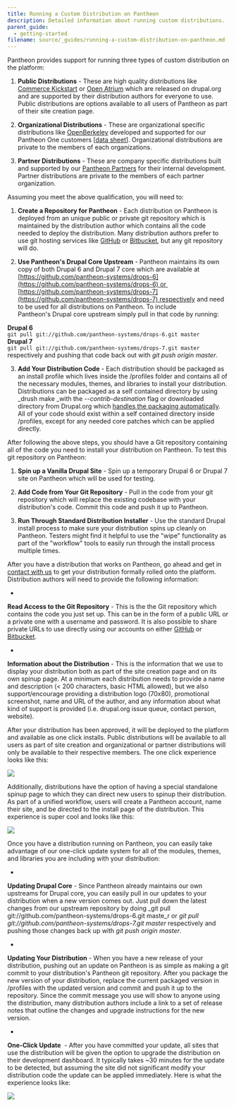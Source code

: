 ```yaml
---
title: Running a Custom Distribution on Pantheon
description: Detailed information about running custom distributions.
parent_guide:
  - getting-started
filename: source/_guides/running-a-custom-distribution-on-pantheon.md
---
```


Pantheon provides support for running three types of custom distribution on the platform:

1. **Public Distributions** - These are high quality distributions like [Commerce Kickstart](http://drupal.org/project/commerce_kickstart) or [Open Atrium](http://drupal.org/project/openatrium) which are released on drupal.org and are supported by their distribution authors for everyone to use. Public distributions are options available to all users of Pantheon as part of their site creation page.

2. **Organizational Distributions** - These are organizational specific distributions like [OpenBerkeley](http://vcaf.berkeley.edu/initiatives/vcio-projects/open-berkeley) developed and supported for our Pantheon One customers [[data sheet](https://www.getpantheon.com/sites/default/files/Zeus%20Plan%20Datasheet.pdf)]. Organizational distributions are private to the members of each organizations.

3. **Partner Distributions** - These are company specific distributions built and supported by our [Pantheon Partners](https://www.getpantheon.com/partners/program) for their internal development. Partner distributions are private to the members of each partner organization.

Assuming you meet the above qualification, you will need to:

1. **Create a Repository for Pantheon** - Each distribution on Pantheon is deployed from an unique public or private git repository which is maintained by the distribution author which contains all the code needed to deploy the distribution. Many distribution authors prefer to use git hosting services like [GitHub](https://github.com/) or [Bitbucket](https://bitbucket.org/), but any git repository will do.

2. **Use Pantheon's Drupal Core Upstream** - Pantheon maintains its own copy of both Drupal 6 and Drupal 7 core which are available at [https://github.com/pantheon-systems/drops-6](https://github.com/pantheon-systems/drops-6) or  [https://github.com/pantheon-systems/drops-7](https://github.com/pantheon-systems/drops-7) respectively and need to be used for all distributions on Pantheon. To include Pantheon's Drupal core upstream simply pull in that code by running:



**Drupal 6**  
`git pull git://github.com/pantheon-systems/drops-6.git master`  
**Drupal 7**  
`git pull git://github.com/pantheon-systems/drops-7.git master` respectively and pushing that code back out with _git push origin master_.

3. **Add Your Distribution Code** - Each distribution should be packaged as an install profile which lives inside the /profiles folder and contains all of the necessary modules, themes, and libraries to install your distribution. Distributions can be packaged as a self contained directory by using _drush make _with the _--contrib-destination_ flag or downloaded directory from Drupal.org which [handles the packaging automatically](http://drupal.org/developing/distributions/drupalorg). All of your code should exist within a self contained directory inside /profiles, except for any needed core patches which can be applied directly.

​After following the above steps, you should have a Git repository containing all of the code you need to install your distribution on Pantheon. To test this git repository on Pantheon:

1. **Spin up a Vanilla Drupal Site** - Spin up a temporary Drupal 6 or Drupal 7 site on Pantheon which will be used for testing.

2. **Add Code from Your Git Repository** - Pull in the code from your git repository which will replace the existing codebase with your distribution's code. Commit this code and push it up to Pantheon.

3. **Run Through Standard Distribution Installer** - Use the standard Drupal install process to make sure your distribution spins up cleanly on Pantheon. Testers might find it helpful to use the "wipe" functionality as part of the "workflow" tools to easily run through the install process multiple times. 

After you have a distribution that works on Pantheon, go ahead and get in [contact with us](https://www.getpantheon.com/contact) to get your distribution formally rolled onto the platform. Distribution authors will need to provide the following information:

-

**Read Access to the Git Repository** - This is the the Git repository which contains the code you just set up. This can be in the form of a public URL or a private one with a username and password. It is also possible to share private URLs to use directly using our accounts on either [GitHub](http://github.com/gf-pantheon) or [Bitbucket](https://bitbucket.org/pantheon_distributions). 

-

**Information about the Distribution** - This is the information that we use to display your distribution both as part of the site creation page and on its own spinup page. At a minimum each distribution needs to provide a name and description (< 200 characters, basic HTML allowed), but we also support/encourage providing a distribution logo (70x80), promotional screenshot, name and URL of the author, and any information about what kind of support is provided (i.e. drupal.org issue queue, contact person, website).

After your distribution has been approved, it will be deployed to the platform and available as one click installs. Public distributions will be available to all users as part of site creation and organizational or partner distributions will only be available to their respective members. The one click experience looks like this:

![](https://pantheon-systems.desk.com/customer/portal/attachments/150755)

Additionally, distributions have the option of having a special standalone spinup page to which they can direct new users to spinup their distribution. As part of a unified workflow, users will create a Pantheon account, name their site, and be directed to the install page of the distribution. This experience is super cool and looks like this:

![](https://pantheon-systems.desk.com/customer/portal/attachments/150737)

Once you have a distribution running on Pantheon, you can easily take advantage of our one-click update system for all of the modules, themes, and libraries you are including with your distribution:

-

**Updating Drupal Core** - Since Pantheon already maintains our own upstreams for Drupal core, you can easily pull in our updates to your distribution when a new version comes out. Just pull down the latest changes from our upstream repository by doing _git pull git://github.com/pantheon-systems/drops-6.git maste_r or _git pull git://github.com/pantheon-systems/drops-7.git master_ respectively and pushing those changes back up with _git push origin master_.

-

**Updating Your Distribution** - When you have a new release of your distribution, pushing out an update on Pantheon is as simple as making a git commit to your distribution's Pantheon git repository. After you package the new version of your distribution, replace the current packaged version in /profiles with the updated version and commit and push it up to the repository. Since the commit message you use will show to anyone using the distribution, many distribution authors include a link to a set of release notes that outline the changes and upgrade instructions for the new version.

-

**One-Click Update**  - After you have committed your update, all sites that use the distribution will be given the option to upgrade the distribution on their development dashboard. It typically takes ~30 minutes for the update to be detected, but assuming the site did not significant modify your distribution code the update can be applied immediately. Here is what the experience looks like:

![](https://pantheon-systems.desk.com/customer/portal/attachments/150756)
